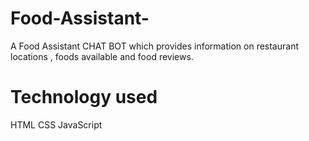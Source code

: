 # Food-Assistant-
A Food Assistant CHAT BOT which provides information on restaurant locations , foods available and food reviews.

# Technology used 
HTML 
CSS
JavaScript

